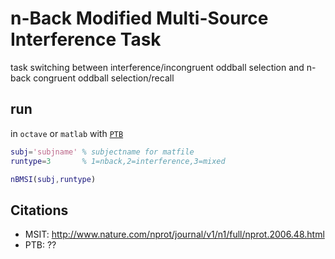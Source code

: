 # n-Back Modified Multi-Source Interference Task
task switching between interference/incongruent oddball selection and n-back congruent oddball selection/recall

## run
in `octave` or `matlab` with [`PTB`](http://psychtoolbox.org/download/)

```matlab
subj='subjname' % subjectname for matfile
runtype=3       % 1=nback,2=interference,3=mixed

nBMSI(subj,runtype)
```


## Citations
* MSIT: http://www.nature.com/nprot/journal/v1/n1/full/nprot.2006.48.html
* PTB: ??
